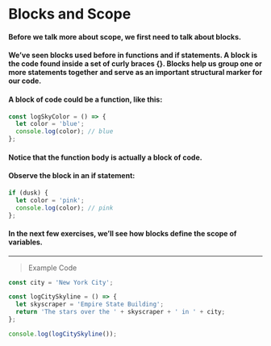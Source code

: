 # Blocks and Scope

#### Before we talk more about scope, we first need to talk about blocks.

#### We’ve seen blocks used before in functions and if statements. A block is the code found inside a set of curly braces {}. Blocks help us group one or more statements together and serve as an important structural marker for our code.

#### A block of code could be a function, like this:
```js
const logSkyColor = () => {
  let color = 'blue'; 
  console.log(color); // blue 
};
```
#### Notice that the function body is actually a block of code.

#### Observe the block in an if statement:
```js
if (dusk) {
  let color = 'pink';
  console.log(color); // pink
};
```
#### In the next few exercises, we’ll see how blocks define the scope of variables.
---
> Example Code
```js
const city = 'New York City';

const logCitySkyline = () => {
  let skyscraper = 'Empire State Building';
  return 'The stars over the ' + skyscraper + ' in ' + city;
};

console.log(logCitySkyline());
```